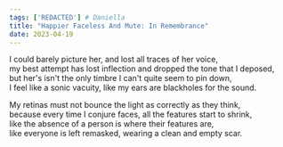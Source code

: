 ```yaml
---
tags: ['REDACTED'] # Daniella
title: "Happier Faceless And Mute: In Remembrance"
date: 2023-04-19
---
```


I could barely picture her, and lost all traces of her voice,  
my best attempt has lost inflection and dropped the tone that I deposed,  
but her's isn't the only timbre I can't quite seem to pin down,  
I feel like a sonic vacuity, like my ears are blackholes for the sound.

My retinas must not bounce the light as correctly as they think,  
because every time I conjure faces, all the features start to shrink,  
like the absence of a person is where their features are,  
like everyone is left remasked, wearing a clean and empty scar.
